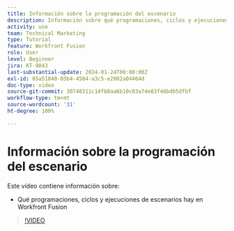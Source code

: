 ```yaml
---
title: Información sobre la programación del escenario
description: Información sobre qué programaciones, ciclos y ejecuciones de escenarios hay en  [!DNL Adobe Workfront Fusion].
activity: use
team: Technical Marketing
type: Tutorial
feature: Workfront Fusion
role: User
level: Beginner
jira: KT-9043
last-substantial-update: 2024-01-24T00:00:00Z
exl-id: 85a51840-03b4-4584-a3c5-e2002a04464d
doc-type: video
source-git-commit: 30748311c14fb8aa6b10c03a74e83f46bdb5dfbf
workflow-type: tm+mt
source-wordcount: '31'
ht-degree: 100%

---
```


# Información sobre la programación del escenario

Este vídeo contiene información sobre:

* Qué programaciones, ciclos y ejecuciones de escenarios hay en Workfront Fusion

>[!VIDEO](https://video.tv.adobe.com/v/335284/?quality=12&learn=on)
